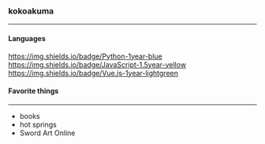 ### kokoakuma
---

#### Languages
https://img.shields.io/badge/Python-1year-blue
https://img.shields.io/badge/JavaScript-1.5year-yellow
https://img.shields.io/badge/Vue.js-1year-lightgreen

#### Favorite things
---
* books
* hot springs
* Sword Art Online
